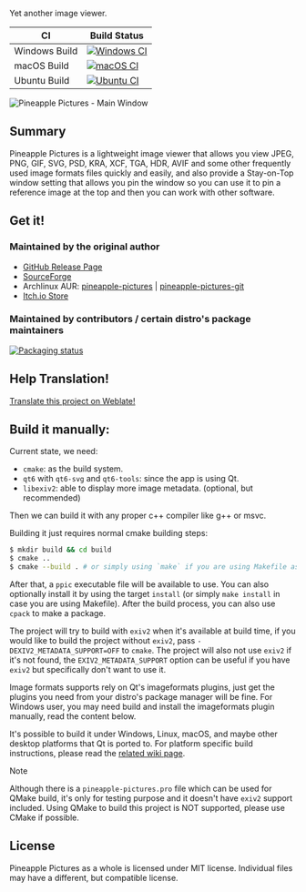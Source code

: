 Yet another image viewer.

|CI|Build Status|
|---|---|
|Windows Build|[![Windows CI](https://github.com/BLumia/pineapple-pictures/actions/workflows/windows.yml/badge.svg)](https://github.com/BLumia/pineapple-pictures/actions/workflows/windows.yml)|
|macOS Build|[![macOS CI](https://github.com/BLumia/pineapple-pictures/actions/workflows/macos.yml/badge.svg)](https://github.com/BLumia/pineapple-pictures/actions/workflows/macos.yml)|
|Ubuntu Build|[![Ubuntu CI](https://github.com/BLumia/pineapple-pictures/actions/workflows/ubuntu.yml/badge.svg)](https://github.com/BLumia/pineapple-pictures/actions/workflows/ubuntu.yml)|

![Pineapple Pictures - Main Window](https://repository-images.githubusercontent.com/211888654/e8697600-e370-11eb-9b2a-b71e05262954)

## Summary

Pineapple Pictures is a lightweight image viewer that allows you view JPEG, PNG, GIF, SVG, PSD, KRA, XCF, TGA, HDR, AVIF and some other frequently used image formats files quickly and easily, and also provide a Stay-on-Top window setting that allows you pin the window so you can use it to pin a reference image at the top and then you can work with other software.

## Get it!

### Maintained by the original author

- [GitHub Release Page](https://github.com/BLumia/pineapple-pictures/releases)
- [SourceForge](https://sourceforge.net/projects/pineapple-pictures/)
- Archlinux AUR: [pineapple-pictures](https://aur.archlinux.org/packages/pineapple-pictures/) | [pineapple-pictures-git](https://aur.archlinux.org/packages/pineapple-pictures-git/)
- [Itch.io Store](https://blumia.itch.io/pineapple-pictures)

### Maintained by contributors / certain distro's package maintainers

[![Packaging status](https://repology.org/badge/vertical-allrepos/pineapple-pictures.svg?columns=4)](https://repology.org/project/pineapple-pictures/versions)

## Help Translation!

[Translate this project on Weblate!](https://hosted.weblate.org/projects/pineapple-pictures/)

## Build it manually:

Current state, we need:

 - `cmake`: as the build system.
 - `qt6` with `qt6-svg` and `qt6-tools`: since the app is using Qt.
 - `libexiv2`: able to display more image metadata. (optional, but recommended)

Then we can build it with any proper c++ compiler like g++ or msvc.

Building it just requires normal cmake building steps:

``` bash
$ mkdir build && cd build
$ cmake ..
$ cmake --build . # or simply using `make` if you are using Makefile as the cmake generator.
```

After that, a `ppic` executable file will be available to use. You can also optionally install it by using the target `install` (or simply `make install` in case you are using Makefile). After the build process, you can also use `cpack` to make a package.

The project will try to build with `exiv2` when it's available at build time, if you would like to build the project without `exiv2`, pass `-DEXIV2_METADATA_SUPPORT=OFF` to `cmake`. The project will also not use `exiv2` if it's not found, the `EXIV2_METADATA_SUPPORT` option can be useful if you have `exiv2` but specifically don't want to use it.

Image formats supports rely on Qt's imageformats plugins, just get the plugins you need from your distro's package manager will be fine. For Windows user, you may need build and install the imageformats plugin manually, read the content below.

It's possible to build it under Windows, Linux, macOS, and maybe other desktop platforms that Qt is ported to. For platform specific build instructions, please read the [related wiki page](https://github.com/BLumia/pineapple-pictures/wiki/Platform-Specific-Build-Instructions).

> [!NOTE]
> Although there is a `pineapple-pictures.pro` file which can be used for QMake build, it's only for testing purpose and it doesn't have `exiv2` support included. Using QMake to build this project is NOT supported, please use CMake if possible.

## License

Pineapple Pictures as a whole is licensed under MIT license. Individual files may have a different, but compatible license.
